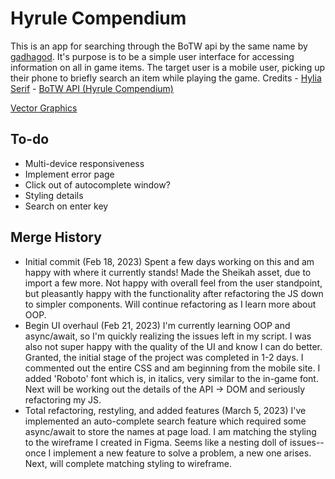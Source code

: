 # Hyrule Compendium

This is an app for searching through the BoTW api by the same name by [gadhagod](https://github.com/gadhagod/Hyrule-Compendium-API). It's purpose is to be a simple user interface for accessing information on all in game items. The target user is a mobile user, picking up their phone to briefly search an item while playing the game.
Credits - [Hylia Serif](https://artsyomni.com/hyliaserif) - [BoTW API (Hyrule Compendium)](https://github.com/gadhagod/Hyrule-Compendium-API)

[Vector Graphics](https://www.patreon.com/KraftHP)

## To-do

- Multi-device responsiveness
- Implement error page
- Click out of autocomplete window?
- Styling details
- Search on enter key

## Merge History

- Initial commit (Feb 18, 2023)
  Spent a few days working on this and am happy with where it currently stands! Made the Sheikah asset, due to import a few more. Not happy with overall feel from the user standpoint, but pleasantly happy with the functionality after refactoring the JS down to simpler components. Will continue refactoring as I learn more about OOP.
- Begin UI overhaul (Feb 21, 2023)
  I'm currently learning OOP and async/await, so I'm quickly realizing the issues left in my script. I was also not super happy with the quality of the UI and know I can do better. Granted, the initial stage of the project was completed in 1-2 days. I commented out the entire CSS and am beginning from the mobile site. I added 'Roboto' font which is, in italics, very similar to the in-game font. Next will be working out the details of the API -> DOM and seriously refactoring my JS.
- Total refactoring, restyling, and added features (March 5, 2023)
  I've implemented an auto-complete search feature which required some async/await to store the names at page load. I am matching the styling to the wireframe I created in Figma. Seems like a nesting doll of issues-- once I implement a new feature to solve a problem, a new one arises. Next, will complete matching styling to wireframe.
